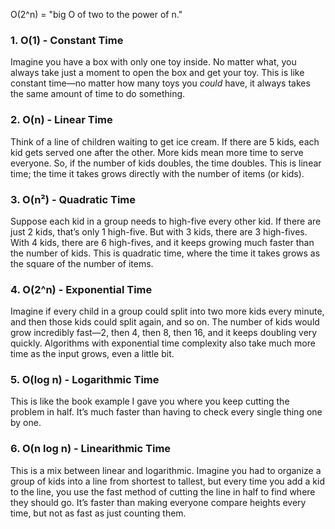 O(2^n) = "big O of two to the power of n."

### 1. **O(1) - Constant Time**

Imagine you have a box with only one toy inside. No matter what, you always take just a moment to open the box and get your toy. This is like constant time—no matter how many toys you _could_ have, it always takes the same amount of time to do something.

### 2. **O(n) - Linear Time**

Think of a line of children waiting to get ice cream. If there are 5 kids, each kid gets served one after the other. More kids mean more time to serve everyone. So, if the number of kids doubles, the time doubles. This is linear time; the time it takes grows directly with the number of items (or kids).

### 3. **O(n²) - Quadratic Time**

Suppose each kid in a group needs to high-five every other kid. If there are just 2 kids, that’s only 1 high-five. But with 3 kids, there are 3 high-fives. With 4 kids, there are 6 high-fives, and it keeps growing much faster than the number of kids. This is quadratic time, where the time it takes grows as the square of the number of items.

### 4. **O(2^n) - Exponential Time**

Imagine if every child in a group could split into two more kids every minute, and then those kids could split again, and so on. The number of kids would grow incredibly fast—2, then 4, then 8, then 16, and it keeps doubling very quickly. Algorithms with exponential time complexity also take much more time as the input grows, even a little bit.

### 5. **O(log n) - Logarithmic Time**

This is like the book example I gave you where you keep cutting the problem in half. It’s much faster than having to check every single thing one by one.

### 6. **O(n log n) - Linearithmic Time**

This is a mix between linear and logarithmic. Imagine you had to organize a group of kids into a line from shortest to tallest, but every time you add a kid to the line, you use the fast method of cutting the line in half to find where they should go. It’s faster than making everyone compare heights every time, but not as fast as just counting them.

